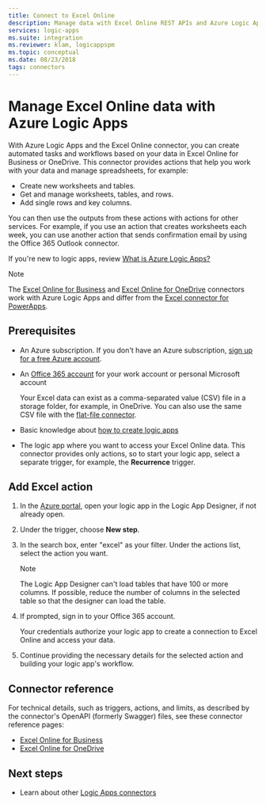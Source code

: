 ```yaml
---
title: Connect to Excel Online
description: Manage data with Excel Online REST APIs and Azure Logic Apps
services: logic-apps
ms.suite: integration
ms.reviewer: klam, logicappspm
ms.topic: conceptual
ms.date: 08/23/2018
tags: connectors
---
```


# Manage Excel Online data with Azure Logic Apps

With Azure Logic Apps and the Excel Online connector, 
you can create automated tasks and workflows based 
on your data in Excel Online for Business or OneDrive. 
This connector provides actions that help you work with 
your data and manage spreadsheets, for example:

* Create new worksheets and tables.
* Get and manage worksheets, tables, and rows.
* Add single rows and key columns.

You can then use the outputs from these actions with 
actions for other services. For example, 
if you use an action that creates worksheets each week, 
you can use another action that sends confirmation email 
by using the Office 365 Outlook connector.

If you're new to logic apps, review 
[What is Azure Logic Apps?](../logic-apps/logic-apps-overview.md)

> [!NOTE]
> The [Excel Online for Business](/connectors/excelonlinebusiness/) 
> and [Excel Online for OneDrive](/connectors/excelonline/) connectors 
> work with Azure Logic Apps and differ from the 
> [Excel connector for PowerApps](/connectors/excel/).

## Prerequisites

* An Azure subscription. If you don't have an Azure subscription, 
[sign up for a free Azure account](https://azure.microsoft.com/free/).

* An [Office 365 account](https://www.office.com/) 
for your work account or personal Microsoft account

  Your Excel data can exist as a comma-separated 
  value (CSV) file in a storage folder, for example, in OneDrive. 
  You can also use the same CSV file with the 
  [flat-file connector](../logic-apps/logic-apps-enterprise-integration-flatfile.md).

* Basic knowledge about 
[how to create logic apps](../logic-apps/quickstart-create-first-logic-app-workflow.md)

* The logic app where you want to access your Excel Online data. 
This connector provides only actions, so to start your logic app, 
select a separate trigger, for example, the **Recurrence** trigger.

## Add Excel action

1. In the [Azure portal](https://portal.azure.com), open your 
logic app in the Logic App Designer, if not already open.

1. Under the trigger, choose **New step**.

1. In the search box, enter "excel" as your filter. Under the actions list, 
select the action you want.

   > [!NOTE]
   > The Logic App Designer can't load tables that have 100 or more columns. 
   > If possible, reduce the number of columns in the selected table so that 
   > the designer can load the table.

1. If prompted, sign in to your Office 365 account.

   Your credentials authorize your logic app to create a 
   connection to Excel Online and access your data.

1. Continue providing the necessary details for the selected action 
and building your logic app's workflow.

## Connector reference

For technical details, such as triggers, actions, and limits, 
as described by the connector's OpenAPI (formerly Swagger) files, 
see these connector reference pages:

* [Excel Online for Business](/connectors/excelonlinebusiness/)
* [Excel Online for OneDrive](/connectors/excelonline/)

## Next steps

* Learn about other [Logic Apps connectors](../connectors/apis-list.md)
